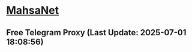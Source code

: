 
# [MahsaNet](https://t.me/mahsa_net)
## Free Telegram Proxy (Last Update: 2025-07-01 18:08:56)

    